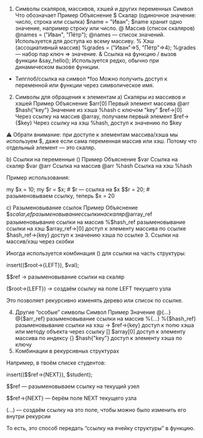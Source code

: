 1. Символы скаляров, массивов, хэшей и других переменных
Символ	Что обозначает	Пример	Объяснение
$	Скалар (одиночное значение: число, строка или ссылка)	$name = "Иван";	$name хранит одно значение, например строку или число.
@	Массив (список скаляров)	@names = ("Иван", "Пётр");	@names — список значений. Используется для доступа ко всему массиву.
%	Хэш (ассоциативный массив)	%grades = ("Иван"=>5, "Пётр"=>4);	%grades — набор пар ключ => значение.
&	Ссылка на функцию / вызов функции	&say_hello();	Используется редко, обычно при динамическом вызове функции.
*	Типглоб/ссылка на символ	*foo	Можно получить доступ к переменной или функции через символическое имя.
2. Символы для обращения к элементам
a) Скаляры из массивов и хэшей
Пример	Объяснение
$arr[0]	Первый элемент массива @arr
$hash{"key"}	Значение из хэша %hash с ключом "key"
$ref->[0]	Через ссылку на массив @array, получаем первый элемент
$ref->{$key}	Через ссылку на хэш %hash, доступ к значению по $key

⚠️ Обрати внимание: при доступе к элементам массива/хэша мы используем $, даже если сама переменная массив или хэш. Потому что отдельный элемент — это скаляр.

b) Ссылки на переменные (\)
Пример	Объяснение
\$var	Ссылка на скаляр $var
\@arr	Ссылка на массив @arr
\%hash	Ссылка на хэш %hash

Пример использования:

my $x = 10;
my $r = \$x;    # $r — ссылка на $x
$$r = 20;       # разыменовываем ссылку, теперь $x = 20

c) Разыменовывание ссылок
Пример	Объяснение
$$scalar_ref	разыменовывание ссылки на скаляр
@$array_ref	разыменовывание ссылки на массив
%$hash_ref	разыменовывание ссылки на хэш
$array_ref->[0]	доступ к элементу массива по ссылке
$hash_ref->{key}	доступ к значению хэша по ссылке
3. Ссылки на массив/хэш через скобки

Иногда используется комбинация \() для ссылки на часть структуры:

insert(\($root->{LEFT}), $val);


$$ref → разыменовывание ссылки на скаляр

\($root->{LEFT}) → создаём ссылку на поле LEFT текущего узла

Это позволяет рекурсивно изменять дерево или список по ссылке.

4. Другие “особые” символы
Символ	Пример	Значение
@{...}	@{$arr_ref}	разыменовывание ссылки на массив
%{...}	%{$hash_ref}	разыменовывание ссылки на хэш
->	$ref->{key}	доступ к полю хэша или методу объекта через ссылку
[]	$array[0]	доступ к элементу массива по индексу
{}	$hash{"key"}	доступ к элементу хэша по ключу
5. Комбинации в рекурсивных структурах

Например, в твоём списке студентов:

insert(\($$ref->{NEXT}), $student);


$$ref — разыменовываем ссылку на текущий узел

$$ref->{NEXT} — берём поле NEXT текущего узла

\(...) — создаём ссылку на это поле, чтобы можно было изменить его внутри рекурсии

То есть, это способ передать “ссылку на ячейку структуры” в функцию.